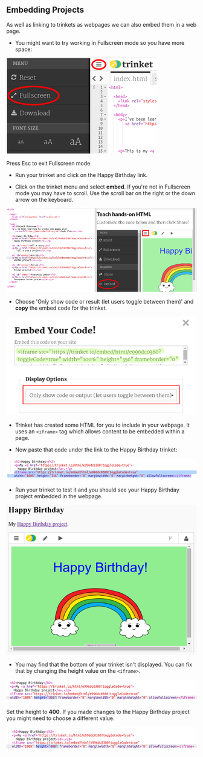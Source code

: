 ## Embedding Projects

As well as linking to trinkets as webpages we can also embed them in a web page.

+ You might want to try working in Fullscreen mode so you have more space:

![لقطة شاشة](images/showcase-fullscreen.png)

Press Esc to exit Fullscreen mode.

+ Run your trinket and click on the Happy Birthday link.

+ Click on the trinket menu and select **embed**. If you're not in Fullscreen mode you may have to scroll. Use the scroll bar on the right or the down arrow on the keyboard.

![لقطة الشاشة](images/showcase-embed-code.png)

+ Choose 'Only show code or result (let users toggle between them)' and **copy** the embed code for the trinket. 

![لقطة الشاشة](images/showcase-embed.png)

+ Trinket has created some HTML for you to include in your webpage. It uses an `<iframe>` tag which allows content to be embedded within a page.

+ Now paste that code under the link to the Happy Birthday trinket:

![لقطة الشاشة](images/showcase-paste-embed.png)

+ Run your trinket to test it and you should see your Happy Birthday project embedded in the webpage. 

![لقطة الشاشة](images/showcase-embed-output.png)

+ You may find that the bottom of your trinket isn't displayed. You can fix that by changing the height value on the `<iframe>`. 

![لقطة الشاشة](images/showcase-embed-height.png)

Set the height to **400**. If you made changes to the Happy Birthday project you might need to choose a different value.

![لقطة الشاشة](images/showcase-embed-fixed.png)